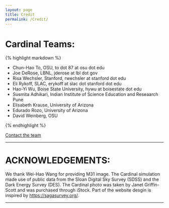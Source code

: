 ```yaml
---
layout: page
title: Credit
permalink: /Credit/
---
```

# Cardinal Teams: 


{% highlight markdown %}

* Chun-Hao To, OSU, to dot 87 at osu dot edu
* Joe DeRose, LBNL, jderose at lbl dot gov 
* Risa Wechsler, Stanford, rwechsler at stanford dot edu
* Eli Rykoff, SLAC, erykoff at slac dot stanford dot edu 
* Hao-Yi Wu, Boise State University, hywu at boisestate dot edu
* Susmita Adhikari, Indian Institute of Science Education and Reseaarch Pune 
* Elisabeth Krause, University of Arizona
* Edurado Rozo, University of Arizona
* David Weinberg, OSU 

{% endhighlight %}


[Contact the team](mailto:rwechsler@stanford.edu,joe.derose13@gmail.com,hywu@boisestate.edu,erozo@email.arizona.edu,aelisabeth.krause@gmail.com,susmita.ind@gmail.com,erykoff@slac.stanford.edu,weinberg.21@osu.edu,to.87@osu.edu)

***
# ACKNOWLEDGEMENTS: 

We thank Wei-Hao Wang for providing M31 image. The Cardinal simulation made use of public data from the Sloan Digital Sky Survey (SDSS) and the Dark Energy Survey (DES). The Cardinal photo was taken by Janet Griffin-Scott and was purchased through iStock. Part of the website desgin is inspired by https://sagasurvey.org/. 

***

